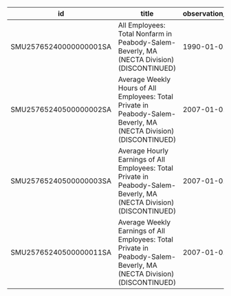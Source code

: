 | id                     | title                                                                                                                | observation_start   | observation_end   |
|------------------------|----------------------------------------------------------------------------------------------------------------------|---------------------|-------------------|
| SMU25765240000000001SA | All Employees: Total Nonfarm in Peabody-Salem-Beverly, MA (NECTA Division) (DISCONTINUED)                            | 1990-01-01          | 2017-01-01        |
| SMU25765240500000002SA | Average Weekly Hours of All Employees: Total Private in Peabody-Salem-Beverly, MA (NECTA Division) (DISCONTINUED)    | 2007-01-01          | 2022-03-01        |
| SMU25765240500000003SA | Average Hourly Earnings of All Employees: Total Private in Peabody-Salem-Beverly, MA (NECTA Division) (DISCONTINUED) | 2007-01-01          | 2022-03-01        |
| SMU25765240500000011SA | Average Weekly Earnings of All Employees: Total Private in Peabody-Salem-Beverly, MA (NECTA Division) (DISCONTINUED) | 2007-01-01          | 2022-03-01        |